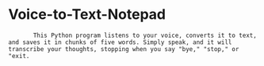 # Voice-to-Text-Notepad
           This Python program listens to your voice, converts it to text, and saves it in chunks of five words. Simply speak, and it will transcribe your thoughts, stopping when you say "bye," "stop," or "exit.
